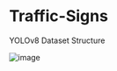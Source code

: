 # Traffic-Signs


YOLOv8 Dataset Structure 

![image](https://github.com/user-attachments/assets/63e077aa-a871-4d55-8412-47c93c4fd840)

